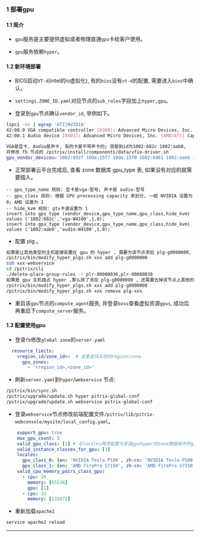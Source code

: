 ### 1 部署gpu

#### 1.1 简介

+ `gpu`服务是主要提供虚拟或者物理直通`gpu`卡给客户使用。

+ `gpu`服务依赖`hyper`。

#### 1.2 新环境部署

+ BIOS启动`VT-d`(intel的io虚拟化), 有的`bios`没有`vt-d`的配置, 需要进入`bios`中确认。

+ `settings.ZONE_ID.yaml`对应节点的`sub_roles`字段加上`hyper,gpu`。

+ 登录到`gpu`节点确认`vendor_id`, 举例如下。

```bash
lspci -nn | egrep 'ATI|NVIDIA'
42:00.0 VGA compatible controller [0300]: Advanced Micro Devices, Inc. [AMD/ATI] Cape Verde GL [FirePro W4100] [1002:682c]
42:00.1 Audio device [0403]: Advanced Micro Devices, Inc. [AMD/ATI] Cape Verde/Pitcairn HDMI Audio [Radeon HD 7700/7800 Series] [1002:aab0]

VGA是显卡, Audio是声卡, 有的卡是不带声卡的; 获取到id为1002:682c 1002:aab0,
并修改 fb 节点的 /pitrix/install/components/data/vfio-driver.sh
gpu_vendor_devices='1002:692f 10de:15f7 10de:15f8 1002:6861 1002:aab0 1002:682c'
```

+ 正常部署云平台完成后, 查看 zone 数据库 gpu_type 表, 如果没有对应的就需要插入。

```postgres-psql
-- gpu_type_name 规则: 显卡是vga-型号; 声卡是 audio-型号
-- gpu_class 规则: 根据 GPU processing capacity 来划分, 一般 NVIDIA 设置为 0; AMD 设置为 1
-- hide_kvm 规则: gtx卡请设置为 1
insert into gpu_type (vendor_device,gpu_type_name,gpu_class,hide_kvm) values ('1002:682c','vga-W4100',1,0);
insert into gpu_type (vendor_device,gpu_type_name,gpu_class,hide_kvm) values ('1002:aab0','audio-W4100',1,0);

```

+ 配置 plg 。

```bash
如果是让其他类型的主机能够安置在 gpu 的 hyper , 需要为该节点添加 plg-g0000000, 并删除规则
/pitrix/bin/modify_hyper_plgs.sh xxx add plg-g0000000
ssh xxx-webservice
cd /pitrix/cli
./delete-place-group-rules -r plr-00000036,plr-00000038
如果是 gpu 主机独占 hyper ,那么除了添加 plg-g0000000 , 还需要去掉该节点上其他的 plg
/pitrix/bin/modify_hyper_plgs.sh xxx add plg-g0000000
/pitrix/bin/modify_hyper_plgs.sh xxx remove plg-xxx
```

+ 重启该`gpu`节点的`compute_agent`服务, 并登录`boss`查看虚拟资源`gpus`, 成功后再重启下`compute_server`服务。

#### 1.3 配置使用gpu

+ 登录`fb`修改`global zone`的`server.yaml`
```yaml
  resource_limits:
    <region_id/zone_id>:  # 这里查找实际的region/zone
      gpu_zones:
        - '<region_id>,<zone_id>'
```

+ 刷新`server.yaml`到`hyper`/`webservice` 节点:

```bash
/pitrix/bin/sync.sh
/pitrix/upgrade/update.sh hyper pitrix-global-conf
/pitrix/upgrade/update.sh webservice pitrix-global-conf
```

+ 登录`webservice`节点修改前端配置文件`/pitrix/lib/pitrix-webconsole/mysite/local_config.yaml`。

```yaml
    support_gpu: true
    max_gpu_count: 3
    valid_gpu_class: [1] # 与locales两项配置与安装gpuhyper的zone数据库中的gpu_type表对应
    valid_instance_classes_for_gpu: [1]
    locales:
      gpu_class_0: {en: 'NVIDIA Tesla P100', zh-cn: 'NVIDIA Tesla P100'}
      gpu_class_1: {en: 'AMD FirePro S7150', zh-cn: 'AMD FirePro S7150'}
    valid_cpu_memory_pairs_class_gpu:
      - cpu: 16
        memory: [65536]
        gpu: [1]
      - cpu: 32
        memory: [131072]
```

+ 重新加载`apache2`
```bash
service apache2 reload
```

***
